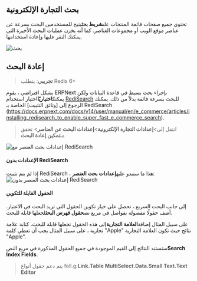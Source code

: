 ## بحث التجارة الإلكترونية

تحتوي جميع صفحات قائمة المنتجات على**شريط بحث**يتيح للمستخدمين البحث بسرعة عن عناصر موقع الويب أو مجموعات العناصر. كما أنه يخزن عمليات البحث الأخيرة التي يمكنك النقر عليها وإعادة استخدامها.

![بحث](https://docs.erpnext.com/files/e-commerce-search.png)

## إعادة البحث

>**تجريبي**: يتطلب Redis 6+

بشكل افتراضي ، يقوم ERPNext بإجراء بحث بسيط في قاعدة البيانات ولكن يمكنك**اختياريًا**اختيار استخدام [RediSearch](https://redis.com/modules/redis-search/) للبحث بسرعة فائقة بدلاً من ذلك. يمكنك الرجوع إلى [وثائق التثبيت] الخاصة بـ RediSearch (https://docs.erpnext.com/docs/v14/user/manual/en/e_commerce/articles/installing_redisearch_to_enable_super_fast_e_commerce_search).

> انتقل إلى>**إعدادات التجارة الإلكترونية**>**إعدادات البحث عن العناصر**> تحقق من**تمكين إعادة البحث**

![إعدادات بحث العنصر مع RediSearch](https://docs.erpnext.com/files/item-search-settings-enabled.png)

#### الإعدادات بدون RediSearch

إذا لم يتم تثبيت RediSearch ، هذا ما ستبدو عليه**إعدادات بحث العنصر**:![إعدادات بحث العنصر بدون RediSearch](https://docs.erpnext.com/files/item-search-settings.png)

#### الحقول القابلة للتكوين

إلى جانب البحث السريع ، تحصل على خيار تكوين الحقول التي تريد البحث في الاعتبار. أضف حقولًا مفصولة بفواصل في مربع نص**حقول فهرس البحث**لجعلها قابلة للبحث.

على سبيل المثال إضافة**العلامة التجارية**إلى هذه الحقول تجعلها قابلة للبحث. كتابة علامة تجارية ، على سبيل المثال يجب أن تعطي كلمة "Apple" نتائج حيث تكون العلامة التجارية "Apple".

ستستند النتائج إلى القيم الموجودة في جميع الحقول المذكورة في مربع النص**Search Index Fields**.

> يتم دعم حقول أنواع foll.g:**Link**،**Table MultiSelect**،**Data**،**Small Text**،**Text Editor**